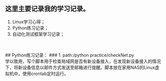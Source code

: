 ## 这里主要记录我的学习记录。
1. Linux学习心得；
2. Python练习记录；
3. 自动化测试框架学习记录；

</br>
</br>
## Python练习记录：
### 1. path:/python practice/checkNet.py
</br>学以致用，写个脚本用于检查局域网是否有新设备接入，在发现新设备接入的情况下，将新设备信息以邮件方式发送至邮箱进行提醒。脚本放在家用NAS的Linux虚拟机中，使用crontab定时运行。
